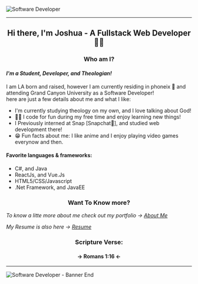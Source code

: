![Software Developer](https://github.com/Jwill1551/GitFiles/blob/main/Images/Banners/SoftwareDev.png?raw=true)

<hr>

<h2 align="center"> Hi there, I'm Joshua - A Fullstack Web Developer 🐱‍💻</h2> 

<h3 align="center"> Who am I? </h3>

#### _I'm a Student, Developer, and Theologian!_

I am LA born and raised, however I am currently residing in phoneix 🌵 and attending Grand Canyon University as a Software Developer! <br>
here are just a few details about me and what I like: 
- I'm currently studying theology on my own, and I love talking about God!
- 🐱‍👤 I code for fun during my free time and enjoy learning new things!
- I Previously interned at Snap [Snapchat🤳], and studied web development there!
- 😁 Fun facts about me: I like anime and I enjoy playing video games everynow and then.

#### Favorite languages & frameworks:
- C#, and Java
- ReactJs, and Vue.Js 
- HTML5/CSS/Javascript
- .Net Framework, and JavaEE

<h3 align="center"> Want To Know more? </h3>
<p><i>To know a litte more about me check out my portfolio -> <a href="https://jwill1551.github.io/My-Portfolio/"> About Me <a></i></p>
<p><i>My Resume is also here -> <a href="https://github.com/Jwill1551/GitFiles/blob/main/Docs/Joshua's%20SD%20Resume.pdf"> Resume </a></i></p>

<h3 align="center"> Scripture Verse: </h3>
<h4 align="center"> -> Romans 1:16 <- </h4>
  
<hr>
  
![Software Developer - Banner End](https://github.com/Jwill1551/GitFiles/blob/main/Images/Banners/SoftWare%20Developer%20-%20Banner%20End%202.png?raw=true)

